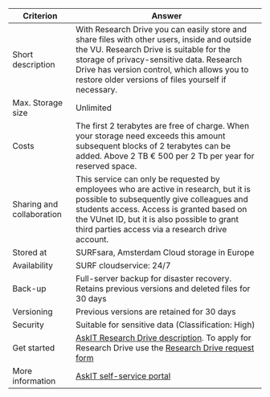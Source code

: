 |Criterion|Answer|
|--------|------|
|Short description| With Research Drive you can easily store and share files with other users, inside and outside the VU. Research Drive is suitable for the storage of privacy-sensitive data. Research Drive has version control, which allows you to restore older versions of files yourself if necessary.|
|Max. Storage size| Unlimited|
|Costs | The first 2 terabytes are free of charge. When your storage need exceeds this amount subsequent blocks of 2 terabytes can be added. Above 2 TB € 500 per 2 Tb per year for reserved space.|
|Sharing and collaboration|This service can only be requested by employees who are active in research, but it is possible to subsequently give colleagues and students access. Access is granted based on the VUnet ID, but it is also possible to grant third parties access via a research drive account.|
|Stored at|SURFsara, Amsterdam Cloud storage in Europe|
|Availability|SURF cloudservice: 24/7|
|Back-up|Full-server backup for disaster recovery. Retains previous versions and deleted files for 30 days|
|Versioning|Previous versions are retained for 30 days|
|Security|Suitable for sensitive data (Classification: High)|
|Get started|[AskIT Research Drive description](https://askit.vu.nl/tas/public/ssp/content/detail/service?unid=2403f13d68d84c91b426d53812786559&from=d24d0bb4-3ed9-4973-a2db-40c86540fc2c). To apply for Research Drive use the [Research Drive request form](https://askit.vu.nl/tas/public/ssp/content/serviceflow?unid=3a1d3d68998f42baa6ae1febe80c4d80&from=d24d0bb4-3ed9-4973-a2db-40c86540fc2c&openedFromService=true)|
|More information|[AskIT self-service portal](https://askit.vu.nl/tas/public/ssp/content/detail/service?unid=2403f13d68d84c91b426d53812786559&from=d24d0bb4-3ed9-4973-a2db-40c86540fc2c)|
